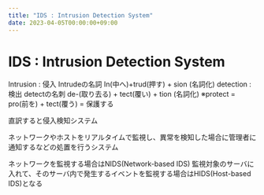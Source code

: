 ```yaml
---
title: "IDS : Intrusion Detection System"
date: 2023-04-05T00:00:00+09:00
---
```

# IDS : Intrusion Detection System

Intrusion : 侵入 Intrudeの名詞 In(中へ)+trud(押す) + sion (名詞化)
detection : 検出 detectの名刺 de-(取り去る) + tect(覆い) + tion (名詞化)
※protect = pro(前を) + tect(覆う) = 保護する

直訳すると侵入検知システム

ネットワークやホストをリアルタイムで監視し、異常を検知した場合に管理者に通知するなどの処置を行うシステム

ネットワークを監視する場合はNIDS(Network-based IDS)
監視対象のサーバに入れて、そのサーバ内で発生するイベントを監視する場合はHIDS(Host-based IDS)となる

